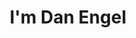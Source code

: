 ---
title: "I'm Dan Engel"
layout: 'layouts/home.html'
pagination:
  data: collections.blog
  size: 5
  alias: posts
postHeader: "It's hard to keep up with a blog"
highlight: "primary"
accentHighlight: "secondary"
img: true
imgSrc: ../../images/selfie.jpg
imgAlt: 'Me, on a roof in Taipei where I currently live. Wearing a mask'
---